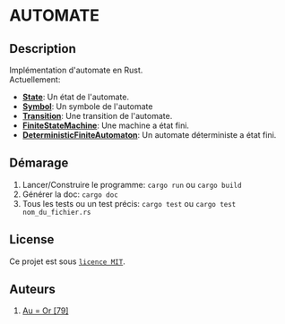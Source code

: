 # AUTOMATE

## Description
Implémentation d'automate en Rust.      
Actuellement:       
- [**State**](/src/state.rs): Un état de l'automate.
- [**Symbol**](/src/symbol.rs): Un symbole de l'automate
- [**Transition**](/src/transition.rs):  Une transition de l'automate.
- [**FiniteStateMachine**](/src/fsm.rs): Une machine a état fini.
- [**DeterministicFiniteAutomaton**](/src/dfa.rs):  Un automate déterministe a état fini.


## Démarage

1. Lancer/Construire le programme: `cargo run` ou `cargo build`
2. Générer la doc: `cargo doc`
3. Tous les tests ou un test précis: `cargo test` ou `cargo test nom_du_fichier.rs`

## License

Ce projet est sous [``licence MIT``](LICENSE).

## Auteurs

1. [Au = Or [79]](https://github.com/elamani-drawing)